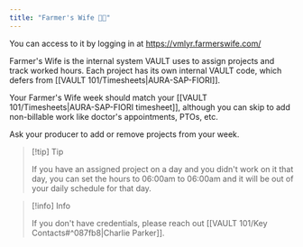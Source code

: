 ```yaml
---
title: "Farmer's Wife 👩‍🌾"
---
```

You can access to it by logging in at https://vmlyr.farmerswife.com/

Farmer's Wife is the internal system VAULT uses to assign projects and track worked hours. Each project has its own internal VAULT code, which defers from [[VAULT 101/Timesheets|AURA-SAP-FIORI]]. 

Your Farmer's Wife week should match your [[VAULT 101/Timesheets|AURA-SAP-FIORI timesheet]], although you can skip to add non-billable work like doctor's appointments, PTOs, etc.

Ask your producer to add or remove projects from your week.

> [!tip] Tip
> 
> If you have an assigned project on a day and you didn't work on it that day, you can set the hours to 06:00am to 06:00am and it will be out of your daily schedule for that day.
> 

> [!info] Info
> 
> If you don't have credentials, please reach out [[VAULT 101/Key Contacts#^087fb8|Charlie Parker]].
